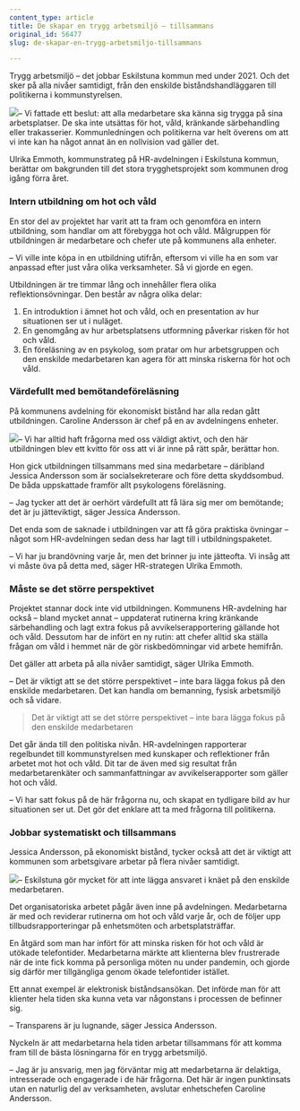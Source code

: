 ```yaml
---
content_type: article
title: De skapar en trygg arbetsmiljö – tillsammans
original_id: 56477
slug: de-skapar-en-trygg-arbetsmiljo-tillsammans

---
```


Trygg arbetsmiljö – det jobbar Eskilstuna kommun med under 2021. Och det sker på alla nivåer samtidigt, från den enskilde biståndshandläggaren till politikerna i kommunstyrelsen.

[![](https://www.suntarbetsliv.se/wp-content/uploads/2021/04/200x220-ulrika-emmoth-1.jpg)](https://www.suntarbetsliv.se/wp-content/uploads/2021/04/200x220-ulrika-emmoth-1.jpg)– Vi fattade ett beslut: att alla medarbetare ska känna sig trygga på sina arbetsplatser. De ska inte utsättas för hot, våld, kränkande särbehandling eller trakasserier. Kommunledningen och politikerna var helt överens om att vi inte kan ha något annat än en nollvision vad gäller det.

Ulrika Emmoth, kommunstrateg på HR-avdelningen i Eskilstuna kommun, berättar om bakgrunden till det stora trygghetsprojekt som kommunen drog igång förra året.

### Intern utbildning om hot och våld

En stor del av projektet har varit att ta fram och genomföra en intern utbildning, som handlar om att förebygga hot och våld. Målgruppen för utbildningen är medarbetare och chefer ute på kommunens alla enheter.

– Vi ville inte köpa in en utbildning utifrån, eftersom vi ville ha en som var anpassad efter just våra olika verksamheter. Så vi gjorde en egen.

Utbildningen är tre timmar lång och innehåller flera olika reflektionsövningar. Den består av några olika delar:

1.  En introduktion i ämnet hot och våld, och en presentation av hur situationen ser ut i nuläget.
2.  En genomgång av hur arbetsplatsens utformning påverkar risken för hot och våld.
3.  En föreläsning av en psykolog, som pratar om hur arbetsgruppen och den enskilde medarbetaren kan agera för att minska riskerna för hot och våld.

### Värdefullt med bemötandeföreläsning

På kommunens avdelning för ekonomiskt bistånd har alla redan gått utbildningen. Caroline Andersson är chef på en av avdelningens enheter.

[![](https://www.suntarbetsliv.se/wp-content/uploads/2021/04/200x220-caroline-andersson-foto-Fredrik-Sandberg-TT.jpg)](https://www.suntarbetsliv.se/wp-content/uploads/2021/04/200x220-caroline-andersson-foto-Fredrik-Sandberg-TT.jpg)– Vi har alltid haft frågorna med oss väldigt aktivt, och den här utbildningen blev ett kvitto för oss att vi är inne på rätt spår, berättar hon.

Hon gick utbildningen tillsammans med sina medarbetare – däribland Jessica Andersson som är socialsekreterare och före detta skyddsombud. De båda uppskattade framför allt psykologens föreläsning.

– Jag tycker att det är oerhört värdefullt att få lära sig mer om bemötande; det är ju jätteviktigt, säger Jessica Andersson.

Det enda som de saknade i utbildningen var att få göra praktiska övningar – något som HR-avdelningen sedan dess har lagt till i utbildningspaketet.

– Vi har ju brandövning varje år, men det brinner ju inte jätteofta. Vi insåg att vi måste öva på detta med, säger HR-strategen Ulrika Emmoth.

### Måste se det större perspektivet

Projektet stannar dock inte vid utbildningen. Kommunens HR-avdelning har också – bland mycket annat – uppdaterat rutinerna kring kränkande särbehandling och lagt extra fokus på avvikelserapportering gällande hot och våld. Dessutom har de infört en ny rutin: att chefer alltid ska ställa frågan om våld i hemmet när de gör riskbedömningar vid arbete hemifrån.

Det gäller att arbeta på alla nivåer samtidigt, säger Ulrika Emmoth.

– Det är viktigt att se det större perspektivet – inte bara lägga fokus på den enskilde medarbetaren. Det kan handla om bemanning, fysisk arbetsmiljö och så vidare.

> Det är viktigt att se det större perspektivet – inte bara lägga fokus på den enskilde medarbetaren

Det går ända till den politiska nivån. HR-avdelningen rapporterar regelbundet till kommunstyrelsen med kunskaper och reflektioner från arbetet mot hot och våld. Dit tar de även med sig resultat från medarbetarenkäter och sammanfattningar av avvikelserapporter som gäller hot och våld.

– Vi har satt fokus på de här frågorna nu, och skapat en tydligare bild av hur situationen ser ut. Det gör det enklare att ta med frågorna till politikerna.

### Jobbar systematiskt och tillsammans

Jessica Andersson, på ekonomiskt bistånd, tycker också att det är viktigt att kommunen som arbetsgivare arbetar på flera nivåer samtidigt.

[![](https://www.suntarbetsliv.se/wp-content/uploads/2021/04/200-220-jessica-andersson-foto-Fredrik-Sandberg-TT.jpg)](https://www.suntarbetsliv.se/wp-content/uploads/2021/04/200-220-jessica-andersson-foto-Fredrik-Sandberg-TT.jpg)– Eskilstuna gör mycket för att inte lägga ansvaret i knäet på den enskilde medarbetaren.

Det organisatoriska arbetet pågår även inne på avdelningen. Medarbetarna är med och reviderar rutinerna om hot och våld varje år, och de följer upp tillbudsrapporteringar på enhetsmöten och arbetsplatsträffar.

En åtgärd som man har infört för att minska risken för hot och våld är utökade telefontider. Medarbetarna märkte att klienterna blev frustrerade när de inte fick komma på personliga möten nu under pandemin, och gjorde sig därför mer tillgängliga genom ökade telefontider istället.

Ett annat exempel är elektronisk biståndsansökan. Det införde man för att klienter hela tiden ska kunna veta var någonstans i processen de befinner sig.

– Transparens är ju lugnande, säger Jessica Andersson.

Nyckeln är att medarbetarna hela tiden arbetar tillsammans för att komma fram till de bästa lösningarna för en trygg arbetsmiljö.

– Jag är ju ansvarig, men jag förväntar mig att medarbetarna är delaktiga, intresserade och engagerade i de här frågorna. Det här är ingen punktinsats utan en naturlig del av verksamheten, avslutar enhetschefen Caroline Andersson.

